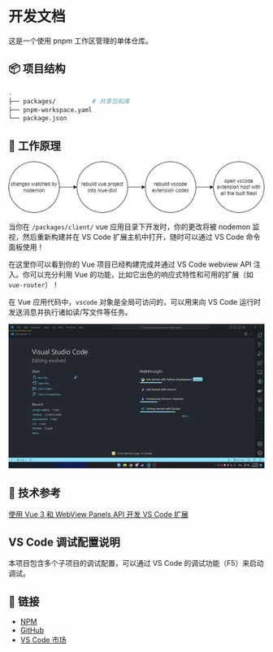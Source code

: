 # 开发文档

这是一个使用 pnpm 工作区管理的单体仓库。

## 📦 项目结构

```bash
.
├── packages/          # 共享包和库
├── pnpm-workspace.yaml
└── package.json
```

## 🔧 工作原理

![flow](./static/flow.jpg)

当你在 `/packages/client/` vue 应用目录下开发时，你的更改将被 nodemon 监视，然后重新构建并在 VS Code 扩展主机中打开，随时可以通过 VS Code 命令面板使用！

在这里你可以看到你的 Vue 项目已经构建完成并通过 VS Code webview API 注入。你可以充分利用 Vue 的功能，比如它出色的响应式特性和可用的扩展（如 `vue-router`）！

在 Vue 应用代码中，`vscode` 对象是全局可访问的，可以用来向 VS Code 运行时发送消息并执行诸如读/写文件等任务。

![helloworld](./static/helloworld.gif)

## 📄 技术参考

[使用 Vue 3 和 WebView Panels API 开发 VS Code 扩展](https://medium.com/@mhdi_kr/developing-a-vs-code-extension-using-vue-3-and-webview-panels-api-536d87ce653a)

## VS Code 调试配置说明

本项目包含多个子项目的调试配置，可以通过 VS Code 的调试功能（F5）来启动调试。

## 🔗 链接

- [NPM](https://www.npmjs.com/org/coffic)
- [GitHub](https://github.com/cofficlab/CodeBuddy)
- [VS Code 市场](https://marketplace.visualstudio.com/items?itemName=coffic.smart-buddy)
